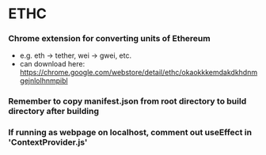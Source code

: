 # ETHC

### Chrome extension for converting units of Ethereum
* e.g. eth -> tether, wei -> gwei, etc.
* can download here: https://chrome.google.com/webstore/detail/ethc/okaokkkemdakdkhdnmgejnlolhnmpibl

### Remember to copy manifest.json from root directory to build directory after building

### If running as webpage on localhost, comment out useEffect in 'ContextProvider.js'
